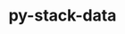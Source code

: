 ---
title: "py-stack-data"
layout: cache
categories: [package, develop-2023-10-08]
meta: {"versions": ["0.6.2"], "compilers": ["gcc@=11.1.0", "gcc@=11.4.0", "gcc@=9.4.0", "oneapi@=2023.2.1"], "oss": ["ubuntu20.04"], "platforms": ["linux"], "targets": ["aarch64", "ppc64le", "x86_64_v3"], "stacks": ["data-vis-sdk", "e4s", "e4s-arm", "e4s-oneapi", "e4s-power", "root"], "num_specs": 11, "num_specs_by_stack": {"root": 11, "e4s-arm": 2, "e4s-power": 2, "data-vis-sdk": 2, "e4s": 3, "e4s-oneapi": 2}}
spec_details: [{"hash": "haduk3qvsdrpfygt7lzwbr45wejymerh", "compiler": "gcc@=11.4.0", "versions": ["0.6.2"], "os": "ubuntu20.04", "platform": "linux", "target": "aarch64", "variants": ["build_system=python_pip"], "stacks": ["root", "e4s-arm"], "size": "-", "tarball": "https://binaries.spack.io/releases/develop-2023-10-08/build_cache/linux-ubuntu20.04-aarch64/gcc-11.4.0/py-stack-data-0.6.2/linux-ubuntu20.04-aarch64-gcc-11.4.0-py-stack-data-0.6.2-haduk3qvsdrpfygt7lzwbr45wejymerh.spack"}, {"hash": "jo76ocrnpl6vt4bw6un76tbseesosofl", "compiler": "gcc@=11.4.0", "versions": ["0.6.2"], "os": "ubuntu20.04", "platform": "linux", "target": "aarch64", "variants": ["build_system=python_pip"], "stacks": ["root", "e4s-arm"], "size": "-", "tarball": "https://binaries.spack.io/releases/develop-2023-10-08/build_cache/linux-ubuntu20.04-aarch64/gcc-11.4.0/py-stack-data-0.6.2/linux-ubuntu20.04-aarch64-gcc-11.4.0-py-stack-data-0.6.2-jo76ocrnpl6vt4bw6un76tbseesosofl.spack"}, {"hash": "ke65vhipjyuinieadpy5l3bko5nlx27y", "compiler": "gcc@=9.4.0", "versions": ["0.6.2"], "os": "ubuntu20.04", "platform": "linux", "target": "ppc64le", "variants": ["build_system=python_pip"], "stacks": ["root", "e4s-power"], "size": "-", "tarball": "https://binaries.spack.io/releases/develop-2023-10-08/build_cache/linux-ubuntu20.04-ppc64le/gcc-9.4.0/py-stack-data-0.6.2/linux-ubuntu20.04-ppc64le-gcc-9.4.0-py-stack-data-0.6.2-ke65vhipjyuinieadpy5l3bko5nlx27y.spack"}, {"hash": "pgkja4hos7k3ax653v7gsmchkrmtoyn5", "compiler": "gcc@=9.4.0", "versions": ["0.6.2"], "os": "ubuntu20.04", "platform": "linux", "target": "ppc64le", "variants": ["build_system=python_pip"], "stacks": ["root", "e4s-power"], "size": "-", "tarball": "https://binaries.spack.io/releases/develop-2023-10-08/build_cache/linux-ubuntu20.04-ppc64le/gcc-9.4.0/py-stack-data-0.6.2/linux-ubuntu20.04-ppc64le-gcc-9.4.0-py-stack-data-0.6.2-pgkja4hos7k3ax653v7gsmchkrmtoyn5.spack"}, {"hash": "qphgojev62rzwojwrm6bqnjxoaawxe3y", "compiler": "gcc@=11.1.0", "versions": ["0.6.2"], "os": "ubuntu20.04", "platform": "linux", "target": "x86_64_v3", "variants": ["build_system=python_pip"], "stacks": ["root", "data-vis-sdk"], "size": "-", "tarball": "https://binaries.spack.io/releases/develop-2023-10-08/build_cache/linux-ubuntu20.04-x86_64_v3/gcc-11.1.0/py-stack-data-0.6.2/linux-ubuntu20.04-x86_64_v3-gcc-11.1.0-py-stack-data-0.6.2-qphgojev62rzwojwrm6bqnjxoaawxe3y.spack"}, {"hash": "wreq2t2pjhvzy2l76unzw6uimccvmexc", "compiler": "gcc@=11.1.0", "versions": ["0.6.2"], "os": "ubuntu20.04", "platform": "linux", "target": "x86_64_v3", "variants": ["build_system=python_pip"], "stacks": ["root", "data-vis-sdk"], "size": "-", "tarball": "https://binaries.spack.io/releases/develop-2023-10-08/build_cache/linux-ubuntu20.04-x86_64_v3/gcc-11.1.0/py-stack-data-0.6.2/linux-ubuntu20.04-x86_64_v3-gcc-11.1.0-py-stack-data-0.6.2-wreq2t2pjhvzy2l76unzw6uimccvmexc.spack"}, {"hash": "cxbxaeioleplhksvwpqiia6t5m7igpkf", "compiler": "gcc@=11.4.0", "versions": ["0.6.2"], "os": "ubuntu20.04", "platform": "linux", "target": "x86_64_v3", "variants": ["build_system=python_pip"], "stacks": ["e4s", "root"], "size": "-", "tarball": "https://binaries.spack.io/releases/develop-2023-10-08/build_cache/linux-ubuntu20.04-x86_64_v3/gcc-11.4.0/py-stack-data-0.6.2/linux-ubuntu20.04-x86_64_v3-gcc-11.4.0-py-stack-data-0.6.2-cxbxaeioleplhksvwpqiia6t5m7igpkf.spack"}, {"hash": "iei7emqxj7lbzmwcmuz4kno5cjmxs4cg", "compiler": "gcc@=11.4.0", "versions": ["0.6.2"], "os": "ubuntu20.04", "platform": "linux", "target": "x86_64_v3", "variants": ["build_system=python_pip"], "stacks": ["e4s", "root"], "size": "-", "tarball": "https://binaries.spack.io/releases/develop-2023-10-08/build_cache/linux-ubuntu20.04-x86_64_v3/gcc-11.4.0/py-stack-data-0.6.2/linux-ubuntu20.04-x86_64_v3-gcc-11.4.0-py-stack-data-0.6.2-iei7emqxj7lbzmwcmuz4kno5cjmxs4cg.spack"}, {"hash": "nx2utgw4xiplj2dndmsellqjtqr4pwum", "compiler": "gcc@=11.4.0", "versions": ["0.6.2"], "os": "ubuntu20.04", "platform": "linux", "target": "x86_64_v3", "variants": ["build_system=python_pip"], "stacks": ["e4s", "root"], "size": "-", "tarball": "https://binaries.spack.io/releases/develop-2023-10-08/build_cache/linux-ubuntu20.04-x86_64_v3/gcc-11.4.0/py-stack-data-0.6.2/linux-ubuntu20.04-x86_64_v3-gcc-11.4.0-py-stack-data-0.6.2-nx2utgw4xiplj2dndmsellqjtqr4pwum.spack"}, {"hash": "b6po67vcaxolukcqco7mj4gcoodmur62", "compiler": "oneapi@=2023.2.1", "versions": ["0.6.2"], "os": "ubuntu20.04", "platform": "linux", "target": "x86_64_v3", "variants": ["build_system=python_pip"], "stacks": ["e4s-oneapi", "root"], "size": "-", "tarball": "https://binaries.spack.io/releases/develop-2023-10-08/build_cache/linux-ubuntu20.04-x86_64_v3/oneapi-2023.2.1/py-stack-data-0.6.2/linux-ubuntu20.04-x86_64_v3-oneapi-2023.2.1-py-stack-data-0.6.2-b6po67vcaxolukcqco7mj4gcoodmur62.spack"}, {"hash": "6a6vgjympzqfqdtrxx6wmq2lilpcv24p", "compiler": "oneapi@=2023.2.1", "versions": ["0.6.2"], "os": "ubuntu20.04", "platform": "linux", "target": "x86_64_v3", "variants": ["build_system=python_pip"], "stacks": ["e4s-oneapi", "root"], "size": "-", "tarball": "https://binaries.spack.io/releases/develop-2023-10-08/build_cache/linux-ubuntu20.04-x86_64_v3/oneapi-2023.2.1/py-stack-data-0.6.2/linux-ubuntu20.04-x86_64_v3-oneapi-2023.2.1-py-stack-data-0.6.2-6a6vgjympzqfqdtrxx6wmq2lilpcv24p.spack"}]
---
